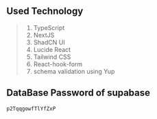## Used Technology

> 1. TypeScript
> 2. NextJS
> 3. ShadCN UI
> 4. Lucide React
> 5. Tailwind CSS
> 6. React-hook-form
> 7. schema validation using Yup

## DataBase Password of supabase

`p2TqqgowfTlYfZxP`
